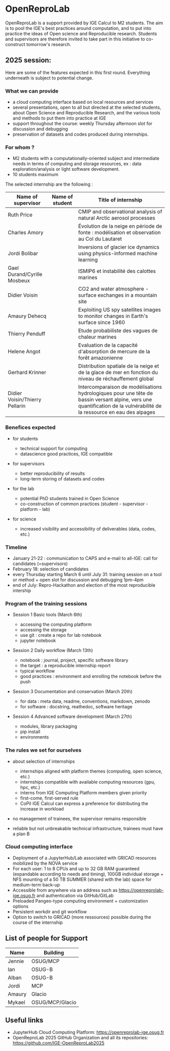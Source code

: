 # OpenReproLab

OpenReproLab is a support provided by IGE Calcul to M2 students. The aim is to pool the IGE's best practices around computation, and to put into practice the ideas of Open science and Reproducible research. Students and supervisors are therefore invited to take part in this initiative to co-construct tomorrow's research.

## 2025 session:
Here are some of the features expected in this first round. Everything underneath is subject to potential change.

### What we can provide
- a cloud computing interface based on local resources and services
- several presentations, open to all but directed at the selected students, about Open Science and Reproducible Research, and the various tools and methods to put them into practice at IGE
- support throughout the course: weekly Thursday afternoon slot for discussion and debugging
- preservation of datasets and codes produced during internships.

### For whom ?
- M2 students with a computationally-oriented subject and intermediate needs in terms of computing and storage resources, ex : data exploration/analysis or light software development.
- 10 students maximum

The selected internship are the following :

|   Name of supervisor           |     Name of student          | Title of internship |
|--------------------------------|------------------------------|---------------------|
|       Ruth Price               |                              | CMIP and observational analysis of natural Arctic aerosol processes |
|       Charles Amory            |                              | Évolution de la neige en période de fonte : modélisation et observation au Col du Lautaret |
|       Jordi Bolibar            |                              | Inversions of glacier ice dynamics using physics-informed machine learning |
| Gael Durand/Cyrille Mosbeux    |                              | ISMIP6 et instabilité des calottes marines |
|       Didier Voisin            |                              | CO2 and water atmosphere - surface exchanges in a mountain site |
|       Amaury Dehecq            |                              | Exploiting US spy satellites images to monitor changes in Earth's surface since 1960 |
|       Thierry Penduff          |                              | Etude probabiliste des vagues de chaleur marines |
|       Helene Angot             |                              | Evaluation de la capacité d'absorption de mercure de la forêt amazonienne |
|       Gerhard Krinner          |                              | Distribution spatiale de la neige et de la glace de mer en fonction du niveau de réchauffement global |
| Didier Voisin/Thierry Pellarin |                              | Intercomparaison de modélisations hydrologiques pour une tête de bassin versant alpine, vers une quantification de la vulnérabilité de la ressource en eau des alpages|


### Benefices expected
- for students
  - technical support for computing
  - datascience good practices, IGE compatible

- for supervisors
  - better reproducibility of results
  - long-term storing of datasets and codes
 
- for the lab
  - potential PhD students trained in Open Science
  - co-construction of common practices (student - supervisor - platform - lab)
 
- for science
  - increased visibility and accessibility of deliverables (data, codes, etc.)
 
### Timeline
- January 21-22 : communication to CAPS and e-mail to all-IGE: call for candidates (=supervisors)
- February 18: selection of candidates
- every Thursday starting March 6 until July 31: training session on a tool or method + open slot for discussion and debugging 1pm-4pm
- end of July: Repro-Hackathon and election of the most reproducible intership

### Program of the training sessions

- Session 1 Basic tools (March 6th)
  - accessing the computing platform
  - accessing the storage
  - use git : create a repo for lab notebook
  - jupyter notebook

- Session 2 Daily workflow (March 13th)
  - notebook : journal, project, specific software library
  - the target : a reproducible internship report
  - typical workflow
  - good practices : environment and enrolling the notebook before the push
 
- Session 3 Documentation and conservation (March 20th)
  - for data : meta data, readme, conventions, markdown, zenodo
  - for software : docstring, reathedoc, software heritage
 
- Session 4 Advanced software development (March 27th)
  - modules, library packaging
  - pip install
  - environments

### The rules we set for ourselves
- about selection of internships
  - internships aligned with platform themes (computing, open science, etc.)
  - internships compatible with available computing resources (gpu, hpc, etc.)
  - interns from IGE Computing Platform members given priority
  - first-come, first-served rule
  - CoPil IGE Calcul can express a preference for distributing the increase in workload

- no management of trainees, the supervisor remains responsible
- reliable but not unbreakable technical infrastructure, trainees must have a plan B

### Cloud computing interface
- Deployment of a JupyterHub/Lab associated with GRICAD resources mobilized by the NOVA service
- For each user: 1 to 8 CPUs and up to 32 GB RAM guaranteed (expandable according to needs and timing), 100GB individual storage + NFS mounting of a 50 TB SUMMER (shared with the lab) space for medium-term back-up
- Accessible from anywhere via an address such as https://openreprolab-ige.osug.fr and authentication via GitHub/GitLab
- Preloaded Pangeo-type computing environment + customization options 
- Persistent workdir and git workflow  
- Option to switch to GRICAD (more ressources) possible during the course of the internship

##  List of people for Support

|   Name                    |      Building                  |
|---------------------------|------------------------------|
|       Jennie       |          OSUG/MCP              |
|       Ian           |          OSUG-B                |
|       Alban           |          OSUG-B                |
|       Jordi           |          MCP                |
|       Amaury          |         Glacio              |
| Mykael | OSUG/MCP/Glacio |

## Useful links
- JupyterHub Cloud Computing Platform: https://openreprolab-ige.osug.fr
- OpenReproLab 2025 GitHub Organization and all its repositories: https://github.com/IGE-OpenReproLab2025
